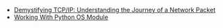 - [Demystifying TCP/IP: Understanding the Journey of a Network Packet](https://3ev.medium.com/the-life-of-a-packet-c80857054b04)
- [Working With Python OS Module](https://3ev.medium.com/working-with-python-os-module-5b7062761b4a)
